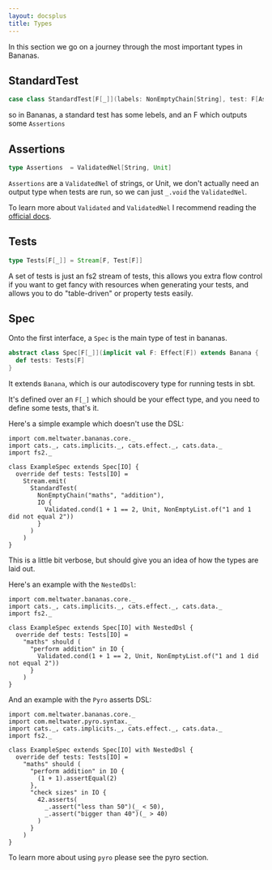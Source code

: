 ```yaml
---
layout: docsplus
title: Types
---
```


In this section we go on a journey through the most important types in Bananas.

## StandardTest

```scala
case class StandardTest[F[_]](labels: NonEmptyChain[String], test: F[Assertions])
```

so in Bananas, a standard test has some lebels, and an F which outputs some `Assertions`

## Assertions

```scala
type Assertions  = ValidatedNel[String, Unit]
```

`Assertions` are a `ValidatedNel` of strings, or Unit, we don't actually need an output type when tests are run, so we can just `_.void` the `ValidatedNel`.

To learn more about `Validated` and `ValidatedNel` I recommend reading the [official docs](https://typelevel.org/cats/datatypes/validated.html).

## Tests

```scala
type Tests[F[_]] = Stream[F, Test[F]]
```

A set of tests is just an fs2 stream of tests, this allows you extra flow control if you want to get fancy with resources when generating your tests, and allows you to do "table-driven" or property tests easily.

## Spec

Onto the first interface, a `Spec` is the main type of test in bananas.

```scala
abstract class Spec[F[_]](implicit val F: Effect[F]) extends Banana {
  def tests: Tests[F]
}
```

It extends `Banana`, which is our autodiscovery type for running tests in sbt.

It's defined over an `F[_]` which should be your effect type, and you need to define some tests, that's it.

Here's a simple example which doesn't use the DSL:

```tut:reset
import com.meltwater.bananas.core._
import cats._, cats.implicits._, cats.effect._, cats.data._
import fs2._

class ExampleSpec extends Spec[IO] {
  override def tests: Tests[IO] =
    Stream.emit(
      StandardTest(
        NonEmptyChain("maths", "addition"),
        IO {
          Validated.cond(1 + 1 == 2, Unit, NonEmptyList.of("1 and 1 did not equal 2"))
        }
      )
    )
}
```

This is a little bit verbose, but should give you an idea of how the types are laid out.

Here's an example with the `NestedDsl`:

```tut:reset
import com.meltwater.bananas.core._
import cats._, cats.implicits._, cats.effect._, cats.data._
import fs2._

class ExampleSpec extends Spec[IO] with NestedDsl {
  override def tests: Tests[IO] =
    "maths" should (
      "perform addition" in IO {
        Validated.cond(1 + 1 == 2, Unit, NonEmptyList.of("1 and 1 did not equal 2"))
      }
    )
}
```

And an example with the `Pyro` asserts DSL:

```tut:reset
import com.meltwater.bananas.core._
import com.meltwater.pyro.syntax._
import cats._, cats.implicits._, cats.effect._, cats.data._
import fs2._

class ExampleSpec extends Spec[IO] with NestedDsl {
  override def tests: Tests[IO] =
    "maths" should (
      "perform addition" in IO {
        (1 + 1).assertEqual(2)
      },
      "check sizes" in IO {
        42.asserts(
          _.assert("less than 50")(_ < 50),
          _.assert("bigger than 40")(_ > 40)
        )
      }
    )
}
```

To learn more about using `pyro` please see the pyro section.
